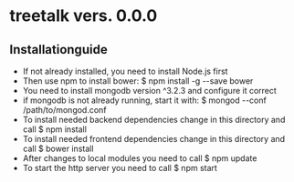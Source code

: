 # treetalk vers. 0.0.0

## Installationguide
- If not already installed, you need to install Node.js first
- Then use npm to install bower: $ npm install -g --save bower
- You need to install mongodb version ^3.2.3 and configure it correct
- if mongodb is not already running, start it with: $ mongod --conf /path/to/mongod.conf
- To install needed backend dependencies change in this directory and call $ npm install
- To install needed frontend dependencies change in this directory and call $ bower install
- After changes to local modules you need to call $ npm update
- To start the http server you need to call $ npm start
